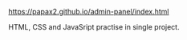 https://papax2.github.io/admin-panel/index.html

HTML, CSS and JavaSript practise in single project.
